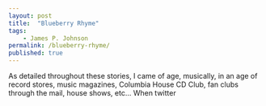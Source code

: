 ```yaml
---
layout: post
title:  "Blueberry Rhyme"
tags: 
    - James P. Johnson
permalink: /blueberry-rhyme/
published: true
---
```


As detailed throughout these stories, I came of age, musically, in an age of record stores, music magazines, Columbia House CD Club, fan clubs through the mail, house shows, etc... When twitter





